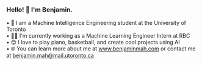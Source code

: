### Hello! 👋 I'm Benjamin.
• 🏫 I am a Machine Intelligence Engineering student at the University of Toronto\
• 👨‍💻 I'm currently working as a Machine Learning Engineer Intern at RBC\
• 😊 I love to play piano, basketball, and create cool projects using AI\
• 🌐 You can learn more about me at www.benjaminmah.com or contact me at benjamin.mah@mail.utoronto.ca


